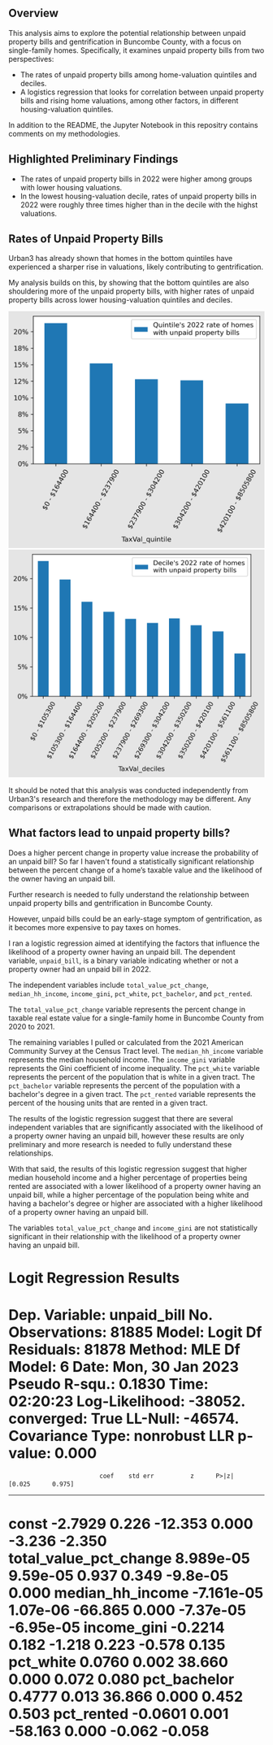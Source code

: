 ## Overview

This analysis aims to explore the potential relationship between unpaid property bills and gentrification in Buncombe County, with a focus on single-family homes. Specifically, it examines unpaid property bills from two perspectives:

- The rates of unpaid property bills among home-valuation quintiles and deciles.
- A logistics regression that looks for correlation between unpaid property bills and rising home valuations, among other factors, in different housing-valuation quintiles.

In addition to the README, the Jupyter Notebook in this repositry contains comments on my methodologies. 
## Highlighted Preliminary Findings

- The rates of unpaid property bills in 2022 were higher among groups with lower housing valuations.
- In the lowest housing-valuation decile, rates of unpaid property bills in 2022 were roughly three times higher than in the decile with the highst valuations.
## Rates of Unpaid Property Bills

Urban3 has already shown that homes in the bottom quintiles have experienced a sharper rise in valuations, likely contributing to gentrification. 

My analysis builds on this, by showing that the bottom quintiles are also shouldering more of the unpaid property bills, with higher rates of unpaid property bills across lower housing-valuation quintiles and deciles.

![quintiles](images/unpaid_property_bill_quintile_rates.png)
![deciles](images/unpaid_property_bill_decile_rates.png)

It should be noted that this analysis was conducted independently from Urban3's research and therefore the methodology may be different. Any comparisons or extrapolations should be made with caution.
## What factors lead to unpaid property bills?

Does a higher percent change in property value increase the probability of an unpaid bill? So far I haven't found a statistically significant relationship between the percent change of a home’s taxable value and the likelihood of the owner having an unpaid bill.

Further research is needed to fully understand the relationship between unpaid property bills and gentrification in Buncombe County.

However, unpaid bills could be an early-stage symptom of gentrification, as it becomes more expensive to pay taxes on homes.

I ran a logistic regression aimed at identifying the factors that influence the likelihood of a property owner having an unpaid bill. The dependent variable, `unpaid_bill`, is a binary variable indicating whether or not a property owner had an unpaid bill in 2022.

The independent variables include `total_value_pct_change`, `median_hh_income`, `income_gini`, `pct_white`, `pct_bachelor`, and `pct_rented`.  

The `total_value_pct_change` variable represents the percent change in taxable real estate value for a single-family home in Buncombe County from 2020 to 2021.

The remaining variables I pulled or calculated from the 2021 American Community Survey at the Census Tract level. The `median_hh_income` variable represents the median household income. The `income_gini` variable represents the Gini coefficient of income inequality. The `pct_white` variable represents the percent of the population that is white in a given tract. The `pct_bachelor` variable represents the percent of the population with a bachelor's degree in a given tract. The `pct_rented` variable represents the percent of the housing units that are rented in a given tract.

The results of the logistic regression suggest that there are several independent variables that are significantly associated with the likelihood of a property owner having an unpaid bill, however these results are only preliminary and more research is needed to fully understand these relationships. 

With that said, the results of this logistic regression suggest that higher median household income and a higher percentage of properties being rented are associated with a lower likelihood of a property owner having an unpaid bill, while a higher percentage of the population being white and having a bachelor's degree or higher are associated with a higher likelihood of a property owner having an unpaid bill.

The variables `total_value_pct_change` and `income_gini` are not statistically significant in their relationship with the likelihood of a property owner having an unpaid bill. 

 Logit Regression Results                           
==============================================================================
Dep. Variable:            unpaid_bill   No. Observations:                81885
Model:                          Logit   Df Residuals:                    81878
Method:                           MLE   Df Model:                            6
Date:                Mon, 30 Jan 2023   Pseudo R-squ.:                  0.1830
Time:                        02:20:23   Log-Likelihood:                -38052.
converged:                       True   LL-Null:                       -46574.
Covariance Type:            nonrobust   LLR p-value:                     0.000
==========================================================================================
                             coef    std err          z      P>|z|      [0.025      0.975]
------------------------------------------------------------------------------------------
const                     -2.7929      0.226    -12.353      0.000      -3.236      -2.350
total_value_pct_change  8.989e-05   9.59e-05      0.937      0.349    -9.8e-05       0.000
median_hh_income       -7.161e-05   1.07e-06    -66.865      0.000   -7.37e-05   -6.95e-05
income_gini               -0.2214      0.182     -1.218      0.223      -0.578       0.135
pct_white                  0.0760      0.002     38.660      0.000       0.072       0.080
pct_bachelor               0.4777      0.013     36.866      0.000       0.452       0.503
pct_rented                -0.0601      0.001    -58.163      0.000      -0.062      -0.058
==========================================================================================

